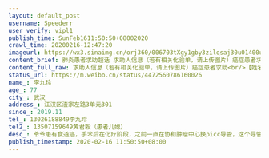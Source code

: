 ```yaml
---
layout: default_post
username: Speederr
user_verify: vipl1
publish_time: SunFeb1611:50:50+08002020
crawl_time: 20200216-12:47:20
imageurl: https://wx3.sinaimg.cn/orj360/006703tXgy1gby3zilqsaj30u01400u2.jpg,https://wx4.sinaimg.cn/orj360/006703tXgy1gby3zixnt6j30u0140dhi.jpg,https://wx1.sinaimg.cn/orj360/006703tXgy1gby3zjv7axj30u0140wgp.jpg
content_brief: 肺炎患者求助超话 求助人信息（若有相关化验单，请上传图片）癌症患者求助【姓名】李九玲【年龄】77【所在城市】武汉【所在小区、社区】江汉区渣家左路3单元301【患病时间】2019.11【联系方式】‭130 2618 8849‬ 李九玲【其他紧急联系人】13507159649 黄君毅（患者儿媳）【病情描述】 爷 ...全文
content_full_raw: 求助人信息（若有相关化验单，请上传图片）癌症患者求助<br/>【姓名】李九玲<br/>【年龄】77<br/>【所在城市】武汉<br/>【所在小区、社区】江汉区渣家左路3单元301<br/>【患病时间】2019.11<br/>【联系方式】‭13026188849‬李九玲<br/>【其他紧急联系人】13507159649黄君毅（患者儿媳）<br/>【病情描述】爷爷患有食道癌，手术后在化疗阶段，之前一直在协和肿瘤中心换picc导管，这个导管针头有一个封闭的膜，必须每周要换而且还要注射防栓塞的药物。每周都要换都要清理消毒，现在肿瘤中心打电话过来说被征用为发热门诊，武汉所有的picc门诊几乎都关闭，改为发热门诊，不知道哪里还能换。目前得到的消息是起码这些门诊要停两周，但导管每周都需要换。<br/>而且因为封闭小区，外出更换不便，如果迫不得已只能自己买护理包在家更换，但是买药买护理包因为社区封闭不让外出也很麻烦，因为非癌症患者，不确定社区能否有效进行帮扶。<br/>这是之前的求助帖[淚]<adata-url="http://t.cn/A6h5rkCg"href="https://m.weibo.cn/5600244733/4471560968665956"data-hide=""><spanclass='url-icon'><imgstyle='width:1rem;height:1rem'src='https://h5.sinaimg.cn/upload/2015/09/25/3/timeline_card_small_web_default.png'></span><spanclass="surl-text">网页链接</span></a>
status_url: https://m.weibo.cn/status/4472560786160026
name_: 李九玲
age_: 77
city_: 武汉
address_: 江汉区渣家左路3单元301
since_: 2019.11
tel_: ‭13026188849‬李九玲
tel2_: 13507159649黄君毅（患者儿媳）
desc_: 爷爷患有食道癌，手术后在化疗阶段，之前一直在协和肿瘤中心换picc导管，这个导管针头有一个封闭的膜，必须每周要换而且还要注射防栓塞的药物。每周都要换都要清理消毒，现在肿瘤中心打电话过来说被征用为发热门诊，武汉所有的picc门诊几乎都关闭，改为发热门诊，不知道哪里还能换。目前得到的消息是起码这些门诊要停两周，但导管每周都需要换。而且因为封闭小区，外出更换不便，如果迫不得已只能自己买护理包在家更换，但是买药买护理包因为社区封闭不让外出也很麻烦，因为非癌症患者，不确定社区能否有效进行帮扶。这是之前的求助帖[淚]<adata-url="http//t.cn/A6h5rkCg"href="https//m.weibo.cn/5600244733/4471560968665956"data-hide=""><spanclass='url-icon'><imgstyle='width1rem;height1rem'src='https//h5.sinaimg.cn/upload/2015/09/25/3/timeline_card_small_web_default.png'></span><spanclass="surl-text">网页链接</span></a>
publish_timestamp: 2020-02-16 11:50:50+08:00
---
```

